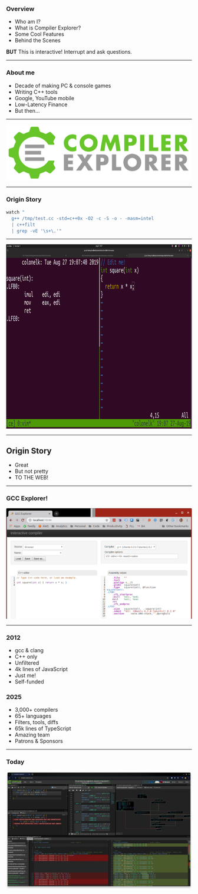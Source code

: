 <div class="white-bg">

### Overview
* Who am I?
* What is Compiler Explorer?
* Some Cool Features
* Behind the Scenes

<div class="fragment">

**BUT** This is interactive! Interrupt and ask questions.

</div>

</div>

---
    
<div class="white-bg">

### About me

* Decade of making PC & console games
* Writing C++ tools
* Google, YouTube mobile
* Low-Latency Finance
* But then...<!-- .element: class="fragment" -->

</div>

---

<div class="white-bg">

![CE logo](images/CE.svg) <!-- .element: class="no-border stretch" -->

</div>

---

<div class="white-bg">

### Origin Story

```bash
watch "
  g++ /tmp/test.cc -std=c++0x -O2 -c -S -o - -masm=intel
  | c++filt
  | grep -vE '\s+\.'"
```
<!-- .element: class="fragment" -->

</div>

---

<img src="images/ce-sh.png" width="2560" height="1440" style="height: 500px; width: auto;">

---

<div class="white-bg">

## Origin Story

* Great
* But not pretty
* TO THE WEB!<!-- .element: class="fragment" -->

</div>

---

### GCC Explorer!
<!-- .element: class="white-bg" -->
![First version](images/first_working.png)<!-- .element: height="470" class="no-border" -->

---

<div class="white-bg col2">
<div>

### 2012
  * gcc & clang
  * C++ only
  * Unfiltered
  * 4k lines of JavaScript
  * Just me!
  * Self-funded

</div>
<div class="fragment">

### 2025
  * 3,000+ compilers
  * 65+ languages
  * Filters, tools, diffs
  * 65k lines of TypeScript
  * Amazing team
  * Patrons & Sponsors

</div>
</div>


---

### Today

<!-- .element: class="white-bg" -->
![Today](images/viz.png)<!-- .element: height="470" class="no-border" -->
